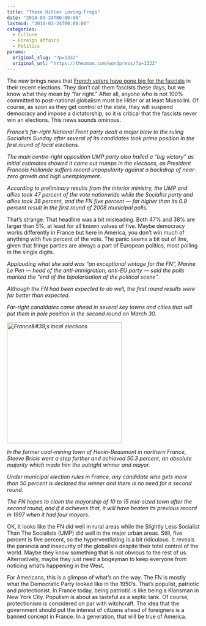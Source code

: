 ```yaml
---
title: "Those Hitler Loving Frogs"
date: "2014-03-24T00:00:00"
lastmod: "2014-03-24T00:00:00"
categories:
  - Culture
  - Foreign Affairs
  - Politics
params:
  original_slug: "?p=1332"
  original_url: "https://thezman.com/wordpress/?p=1332"
---
```


The new brings news that <a
href="http://news.yahoo.com/far-expects-surge-french-local-elections-172631351.html;_ylt=AwrTWVXmmi9TCAcAo3vQtDMD"
rel="noopener noreferrer" target="_blank">French voters have gone big
for the fascists</a> in their recent elections. They don’t call them
fascists these days, but we know what they mean by “far right.” After
all, anyone who is not 100% committed to post-national globalism must be
Hitler or at least Mussolini. Of course, as soon as they get control of
the state, they will suspend democracy and impose a dictatorship, so it
is critical that the fascists never win an elections. This news sounds
ominous.

*France’s far-right National Front party dealt a major blow to the
ruling Socialists Sunday after several of its candidates took prime
position in the first round of local elections.*

*The main centre-right opposition UMP party also hailed a “big victory”
as initial estimates showed it came out trumps in the elections, as
President Francois Hollande suffers record unpopularity against a
backdrop of near-zero growth and high unemployment.*

*According to preliminary results from the interior ministry, the UMP
and allies took 47 percent of the vote nationwide while the Socialist
party and allies took 38 percent, and the FN five percent — far higher
than its 0.9 percent result in the first round of 2008 municipal polls.*

That’s strange. That headline was a bit misleading. Both 47% and 38% are
larger than 5%, at least for all known values of five. Maybe democracy
works differently in France but here in America, you don’t win much of
anything with five percent of the vote. The panic seems a bit out of
line, given that fringe parties are always a part of European politics,
most polling in the single digits.

*Applauding what she said was “an exceptional vintage for the FN”,
Marine Le Pen — head of the anti-immigration, anti-EU party — said the
polls marked the “end of the bipolarisation of the political scene”.*

*Although the FN had been expected to do well, the first round results
were far better than expected.*

*Far-right candidates came ahead in several key towns and cities that
will put them in pole position in the second round on March 30.*

*<img
src="http://l.yimg.com/bt/api/res/1.2/uK2oPK7hxjF9mTtKkrd2uw--/YXBwaWQ9eW5ld3M7Zmk9ZmlsbDtoPTMxNjtxPTc1O3c9MzAw/http://media.zenfs.com/en_us/News/afp.com/524a0b5a951e5ff3ad07a4b85f258b4a7dcbb2f4.jpg"
data-src-2x="" decoding="async" width="300" height="316"
alt="France&amp;#39;s local elections" />*

*In the former coal-mining town of Henin-Beaumont in northern France,
Steeve Briois went a step further and achieved 50.3 percent, an absolute
majority which made him the outright winner and mayor.*

*Under municipal election rules in France, any candidate who gets more
than 50 percent is declared the winner and there is no need for a second
round.*

*The FN hopes to claim the mayorship of 10 to 15 mid-sized town after
the second round, and if it achieves that, it will have beaten its
previous record in 1997 when it had four mayors.*

OK, it looks like the FN did well in rural areas while the Slightly Less
Socialist Than The Socialists (UMP) did well in the major urban areas.
Still, five percent is five percent, so the hyperventilating is a bit
ridiculous. It reveals the paranoia and insecurity of the globalists
despite their total control of the world. Maybe they know something that
is not obvious to the rest of us. Alternatively, maybe they just need a
bogeyman to keep everyone from noticing what’s happening in the West.

For Americans, this is a glimpse of what’s on the way. The FN is mostly
what the Democratic Party looked like in the 1950’s. That’s populist,
patriotic and protectionist. In France today, being patriotic is like
being a Klansman in New York City. Populism is about as tasteful as a
septic tank. Of course, protectionism is considered on par with
witchcraft. The idea that the government should put the interest of
citizens ahead of foreigners is a banned concept in France. In a
generation, that will be true of America.
